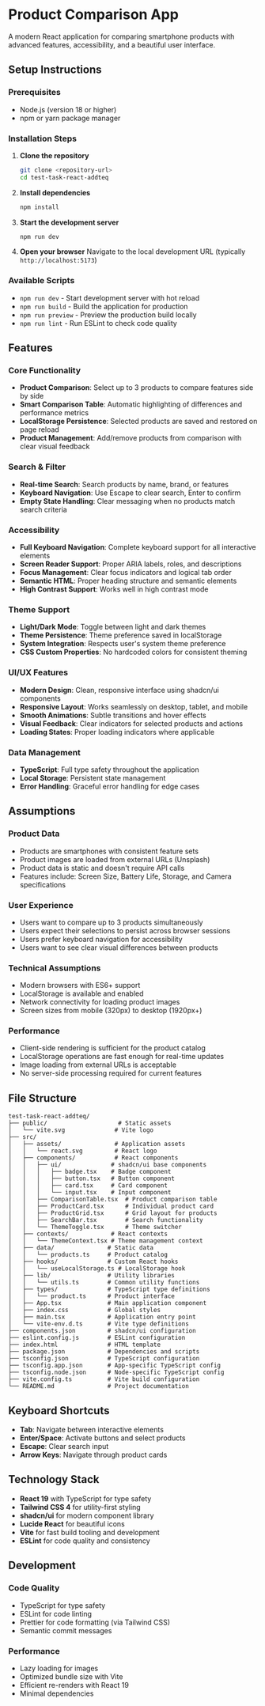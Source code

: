# Product Comparison App

A modern React application for comparing smartphone products with advanced features, accessibility, and a beautiful user interface.

## Setup Instructions

### Prerequisites

- Node.js (version 18 or higher)
- npm or yarn package manager

### Installation Steps

1. **Clone the repository**

   ```bash
   git clone <repository-url>
   cd test-task-react-addteq
   ```

2. **Install dependencies**

   ```bash
   npm install
   ```

3. **Start the development server**

   ```bash
   npm run dev
   ```

4. **Open your browser**
   Navigate to the local development URL (typically `http://localhost:5173`)

### Available Scripts

- `npm run dev` - Start development server with hot reload
- `npm run build` - Build the application for production
- `npm run preview` - Preview the production build locally
- `npm run lint` - Run ESLint to check code quality

## Features

### Core Functionality

- **Product Comparison**: Select up to 3 products to compare features side by side
- **Smart Comparison Table**: Automatic highlighting of differences and performance metrics
- **LocalStorage Persistence**: Selected products are saved and restored on page reload
- **Product Management**: Add/remove products from comparison with clear visual feedback

### Search & Filter

- **Real-time Search**: Search products by name, brand, or features
- **Keyboard Navigation**: Use Escape to clear search, Enter to confirm
- **Empty State Handling**: Clear messaging when no products match search criteria

### Accessibility

- **Full Keyboard Navigation**: Complete keyboard support for all interactive elements
- **Screen Reader Support**: Proper ARIA labels, roles, and descriptions
- **Focus Management**: Clear focus indicators and logical tab order
- **Semantic HTML**: Proper heading structure and semantic elements
- **High Contrast Support**: Works well in high contrast mode

### Theme Support

- **Light/Dark Mode**: Toggle between light and dark themes
- **Theme Persistence**: Theme preference saved in localStorage
- **System Integration**: Respects user's system theme preference
- **CSS Custom Properties**: No hardcoded colors for consistent theming

### UI/UX Features

- **Modern Design**: Clean, responsive interface using shadcn/ui components
- **Responsive Layout**: Works seamlessly on desktop, tablet, and mobile
- **Smooth Animations**: Subtle transitions and hover effects
- **Visual Feedback**: Clear indicators for selected products and actions
- **Loading States**: Proper loading indicators where applicable

### Data Management

- **TypeScript**: Full type safety throughout the application
- **Local Storage**: Persistent state management
- **Error Handling**: Graceful error handling for edge cases

## Assumptions

### Product Data

- Products are smartphones with consistent feature sets
- Product images are loaded from external URLs (Unsplash)
- Product data is static and doesn't require API calls
- Features include: Screen Size, Battery Life, Storage, and Camera specifications

### User Experience

- Users want to compare up to 3 products simultaneously
- Users expect their selections to persist across browser sessions
- Users prefer keyboard navigation for accessibility
- Users want to see clear visual differences between products

### Technical Assumptions

- Modern browsers with ES6+ support
- LocalStorage is available and enabled
- Network connectivity for loading product images
- Screen sizes from mobile (320px) to desktop (1920px+)

### Performance

- Client-side rendering is sufficient for the product catalog
- LocalStorage operations are fast enough for real-time updates
- Image loading from external URLs is acceptable
- No server-side processing required for current features

## File Structure

```
test-task-react-addteq/
├── public/                    # Static assets
│   └── vite.svg              # Vite logo
├── src/
│   ├── assets/               # Application assets
│   │   └── react.svg         # React logo
│   ├── components/           # React components
│   │   ├── ui/              # shadcn/ui base components
│   │   │   ├── badge.tsx    # Badge component
│   │   │   ├── button.tsx   # Button component
│   │   │   ├── card.tsx     # Card component
│   │   │   └── input.tsx    # Input component
│   │   ├── ComparisonTable.tsx  # Product comparison table
│   │   ├── ProductCard.tsx      # Individual product card
│   │   ├── ProductGrid.tsx      # Grid layout for products
│   │   ├── SearchBar.tsx        # Search functionality
│   │   └── ThemeToggle.tsx      # Theme switcher
│   ├── contexts/            # React contexts
│   │   └── ThemeContext.tsx # Theme management context
│   ├── data/               # Static data
│   │   └── products.ts     # Product catalog
│   ├── hooks/              # Custom React hooks
│   │   └── useLocalStorage.ts # LocalStorage hook
│   ├── lib/                # Utility libraries
│   │   └── utils.ts        # Common utility functions
│   ├── types/              # TypeScript type definitions
│   │   └── product.ts      # Product interface
│   ├── App.tsx             # Main application component
│   ├── index.css           # Global styles
│   ├── main.tsx            # Application entry point
│   └── vite-env.d.ts       # Vite type definitions
├── components.json         # shadcn/ui configuration
├── eslint.config.js        # ESLint configuration
├── index.html              # HTML template
├── package.json            # Dependencies and scripts
├── tsconfig.json           # TypeScript configuration
├── tsconfig.app.json       # App-specific TypeScript config
├── tsconfig.node.json      # Node-specific TypeScript config
├── vite.config.ts          # Vite build configuration
└── README.md               # Project documentation
```

## Keyboard Shortcuts

- **Tab**: Navigate between interactive elements
- **Enter/Space**: Activate buttons and select products
- **Escape**: Clear search input
- **Arrow Keys**: Navigate through product cards

## Technology Stack

- **React 19** with TypeScript for type safety
- **Tailwind CSS 4** for utility-first styling
- **shadcn/ui** for modern component library
- **Lucide React** for beautiful icons
- **Vite** for fast build tooling and development
- **ESLint** for code quality and consistency

## Development

### Code Quality

- TypeScript for type safety
- ESLint for code linting
- Prettier for code formatting (via Tailwind CSS)
- Semantic commit messages

### Performance

- Lazy loading for images
- Optimized bundle size with Vite
- Efficient re-renders with React 19
- Minimal dependencies
